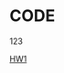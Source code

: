 # CODE
123

[HW1](https://github.com/pupupeter/CODE/blob/main/%E6%88%91%E6%98%AF12345%E5%B0%8F%E6%9C%8B%E5%8F%8B.ipynb)
